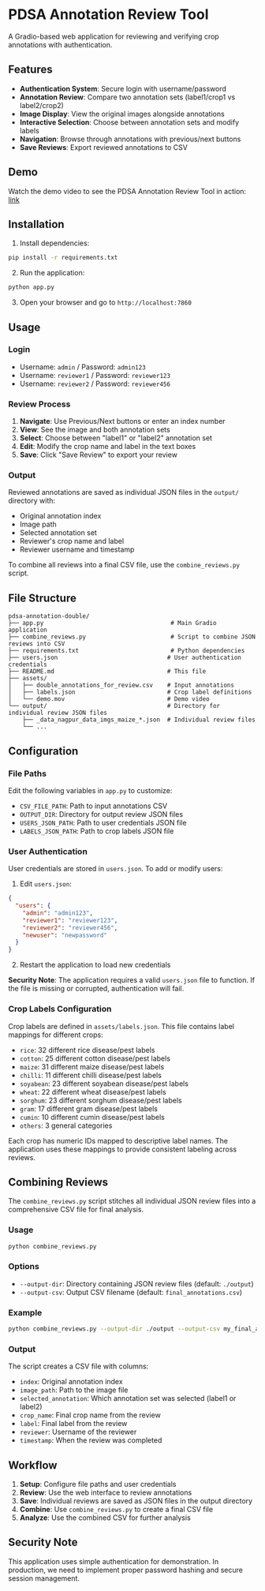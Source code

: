 # PDSA Annotation Review Tool

A Gradio-based web application for reviewing and verifying crop annotations with authentication.

## Features

- **Authentication System**: Secure login with username/password
- **Annotation Review**: Compare two annotation sets (label1/crop1 vs label2/crop2)
- **Image Display**: View the original images alongside annotations
- **Interactive Selection**: Choose between annotation sets and modify labels
- **Navigation**: Browse through annotations with previous/next buttons
- **Save Reviews**: Export reviewed annotations to CSV

## Demo

Watch the demo video to see the PDSA Annotation Review Tool in action: [link](https://drive.google.com/file/d/1Xq-zTAiZSDlq6gwZwh95-xFvAfHlIOB2/view?usp=sharing
)

## Installation

1. Install dependencies:
```bash
pip install -r requirements.txt
```

2. Run the application:
```bash
python app.py
```

3. Open your browser and go to `http://localhost:7860`

## Usage

### Login
- Username: `admin` / Password: `admin123`
- Username: `reviewer1` / Password: `reviewer123`
- Username: `reviewer2` / Password: `reviewer456`

### Review Process
1. **Navigate**: Use Previous/Next buttons or enter an index number
2. **View**: See the image and both annotation sets
3. **Select**: Choose between "label1" or "label2" annotation set
4. **Edit**: Modify the crop name and label in the text boxes
5. **Save**: Click "Save Review" to export your review

### Output
Reviewed annotations are saved as individual JSON files in the `output/` directory with:
- Original annotation index
- Image path
- Selected annotation set
- Reviewer's crop name and label
- Reviewer username and timestamp

To combine all reviews into a final CSV file, use the `combine_reviews.py` script.

## File Structure

```
pdsa-annotation-double/
├── app.py                                    # Main Gradio application
├── combine_reviews.py                        # Script to combine JSON reviews into CSV
├── requirements.txt                          # Python dependencies
├── users.json                               # User authentication credentials
├── README.md                                # This file
├── assets/
│   ├── double_annotations_for_review.csv    # Input annotations
│   ├── labels.json                          # Crop label definitions
│   └── demo.mov                             # Demo video
└── output/                                  # Directory for individual review JSON files
    ├── _data_nagpur_data_imgs_maize_*.json  # Individual review files
    └── ...
```

## Configuration

### File Paths
Edit the following variables in `app.py` to customize:
- `CSV_FILE_PATH`: Path to input annotations CSV
- `OUTPUT_DIR`: Directory for output review JSON files
- `USERS_JSON_PATH`: Path to user credentials JSON file
- `LABELS_JSON_PATH`: Path to crop labels JSON file

### User Authentication
User credentials are stored in `users.json`. To add or modify users:

1. Edit `users.json`:
```json
{
  "users": {
    "admin": "admin123",
    "reviewer1": "reviewer123",
    "reviewer2": "reviewer456",
    "newuser": "newpassword"
  }
}
```

2. Restart the application to load new credentials

**Security Note**: The application requires a valid `users.json` file to function. If the file is missing or corrupted, authentication will fail.

### Crop Labels Configuration
Crop labels are defined in `assets/labels.json`. This file contains label mappings for different crops:
- `rice`: 32 different rice disease/pest labels
- `cotton`: 25 different cotton disease/pest labels  
- `maize`: 31 different maize disease/pest labels
- `chilli`: 11 different chilli disease/pest labels
- `soyabean`: 23 different soyabean disease/pest labels
- `wheat`: 22 different wheat disease/pest labels
- `sorghum`: 23 different sorghum disease/pest labels
- `gram`: 17 different gram disease/pest labels
- `cumin`: 10 different cumin disease/pest labels
- `others`: 3 general categories

Each crop has numeric IDs mapped to descriptive label names. The application uses these mappings to provide consistent labeling across reviews.

## Combining Reviews

The `combine_reviews.py` script stitches all individual JSON review files into a comprehensive CSV file for final analysis.

### Usage

```bash
python combine_reviews.py
```

### Options

- `--output-dir`: Directory containing JSON review files (default: `./output`)
- `--output-csv`: Output CSV filename (default: `final_annotations.csv`)

### Example

```bash
python combine_reviews.py --output-dir ./output --output-csv my_final_annotations.csv
```

### Output

The script creates a CSV file with columns:
- `index`: Original annotation index
- `image_path`: Path to the image file
- `selected_annotation`: Which annotation set was selected (label1 or label2)
- `crop_name`: Final crop name from the review
- `label`: Final label from the review
- `reviewer`: Username of the reviewer
- `timestamp`: When the review was completed

## Workflow

1. **Setup**: Configure file paths and user credentials
2. **Review**: Use the web interface to review annotations
3. **Save**: Individual reviews are saved as JSON files in the output directory
4. **Combine**: Use `combine_reviews.py` to create a final CSV file
5. **Analyze**: Use the combined CSV for further analysis

## Security Note

This application uses simple authentication for demonstration. In production, we need to implement proper password hashing and secure session management.
